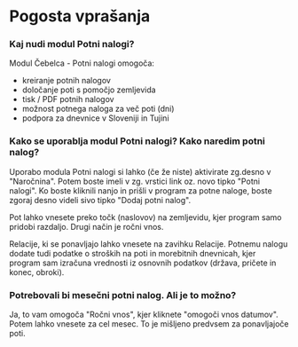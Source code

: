 # Pogosta vprašanja

### Kaj nudi modul Potni nalogi?

Modul Čebelca - Potni nalogi omogoča:

* kreiranje potnih nalogov
* določanje poti s pomočjo zemljevida
* tisk / PDF potnih nalogov
* možnost potnega naloga za več poti (dni)
* podpora za dnevnice v Sloveniji in Tujini

### Kako se uporablja modul Potni nalogi? Kako naredim potni nalog?

Uporabo modula Potni nalogi si lahko (če že niste) aktivirate zg.desno v "Naročnina". Potem boste imeli v zg. vrstici link oz. novo tipko "Potni nalogi". Ko boste kliknili nanjo in prišli v program za potne naloge, boste zgoraj desno videli sivo tipko "Dodaj potni nalog".

Pot lahko vnesete preko točk (naslovov) na zemljevidu, kjer program samo pridobi razdaljo. Drugi način je ročni vnos. 

Relacije, ki se ponavljajo lahko vnesete na zavihku Relacije. Potnemu nalogu dodate tudi podatke o stroških na poti in morebitnih dnevnicah, kjer program sam izračuna vrednosti iz osnovnih podatkov (država, pričete in konec, obroki).

### Potrebovali bi mesečni potni nalog. Ali je to možno?

Ja, to vam omogoča "Ročni vnos", kjer kliknete "omogoči vnos datumov". Potem lahko vnesete za cel mesec. To je mišljeno predvsem za ponavljajoče poti.

